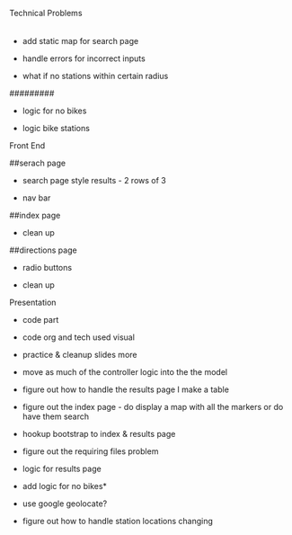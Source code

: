 Technical Problems 

######


- add static map for search page

- handle errors for incorrect inputs 

- what if no stations within certain radius 




#########
- logic for no bikes 

- logic bike stations 




Front End 

##serach page
- search page style results - 2 rows of 3

- nav bar

##index page
- clean up 


##directions page 
- radio buttons 

- clean up  

Presentation 

- code part 

- code org and tech used visual 

- practice & cleanup slides more 











- move as much of the controller logic into the the model  

- figure out how to handle the results page I make a table 

- figure out the index page - do display a map with all the markers or do have them search 

- hookup bootstrap to index & results page 

- figure out the requiring files problem 

- logic for results page

- add logic for no bikes*

- use google geolocate?

- figure out how to handle station locations changing 